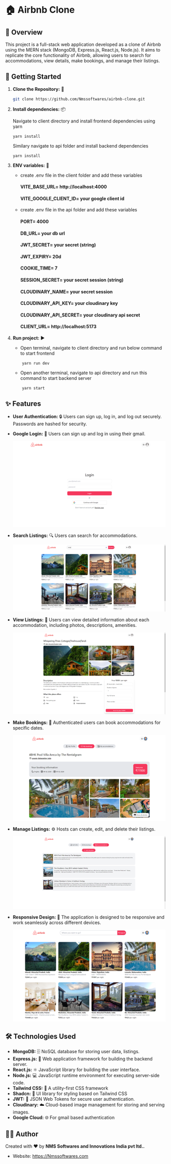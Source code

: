 # 🏠 Airbnb Clone

## 📝 Overview

This project is a full-stack web application developed as a clone of Airbnb using the MERN stack (MongoDB, Express.js, React.js, Node.js). It aims to replicate the core functionality of Airbnb, allowing users to search for accommodations, view details, make bookings, and manage their listings.

## 🚀 Getting Started

1. **Clone the Repository:** 📂

   ```bash
   git clone https://github.com/Nmssoftwares/airbnb-clone.git
   ```

2. **Install dependencies:** 📦

   Navigate to client directory and install frontend dependencies using yarn

   ```
   yarn install
   ```

   Similary navigate to api folder and install backend dependencies

   ```
   yarn install
   ```

3. **ENV variables:** 🔐

   - create .env file in the client folder and add these variables

     #### VITE_BASE_URL= http://localhost:4000

     #### VITE_GOOGLE_CLIENT_ID= your google client id

   - create .env file in the api folder and add these variables

     #### PORT= 4000

     #### DB_URL= your db url

     #### JWT_SECRET= your secret (string)

     #### JWT_EXPIRY= 20d

     #### COOKIE_TIME= 7

     #### SESSION_SECRET= your secret session (string)

     #### CLOUDINARY_NAME= your secret session

     #### CLOUDINARY_API_KEY= your cloudinary key

     #### CLOUDINARY_API_SECRET= your cloudinary api secret

     #### CLIENT_URL= http://localhost:5173

4. **Run project:** ▶️
   - Open terminal, navigate to client directory and run below command to start frontend
   ```
       yarn run dev
   ```
   - Open another terminal, navigate to api directory and run this command to start backend server
   ```
       yarn start
   ```

## ✨ Features

- **User Authentication:** 🔒 Users can sign up, log in, and log out securely. Passwords are hashed for security.
- **Google Login:** 📧 Users can sign up and log in using their gmail.

  ![Airbnb Logo](airbnb-clone-main/airbnb-clone-main/client/public/assets/auth.png)

- **Search Listings:** 🔍 Users can search for accommodations.

  ![Airbnb Logo](airbnb-clone-main/airbnb-clone-main/client/public/assets/search.png)

- **View Listings:** 👀 Users can view detailed information about each accommodation, including photos, descriptions, amenities.

  ![Airbnb Logo](airbnb-clone-main/airbnb-clone-main/client/public/assets/view.png)

- **Make Bookings:** 📅 Authenticated users can book accommodations for specific dates.

  ![Airbnb Logo](airbnb-clone-main/airbnb-clone-main/client/public/assets/book.png)

- **Manage Listings:** ⚙️ Hosts can create, edit, and delete their listings.

  ![Airbnb Logo](/airbnb-clone-main/airbnb-clone-main/client/public/assets/manage.png)

- **Responsive Design:** 📱 The application is designed to be responsive and work seamlessly across different devices.

  ![Airbnb Logo](airbnb-clone-main/airbnb-clone-main/client/public/assets/hero.png)

## 🛠️ Technologies Used

- **MongoDB:** 🗄️ NoSQL database for storing user data, listings.
- **Express.js:** 🚂 Web application framework for building the backend server.
- **React.js:** ⚛️ JavaScript library for building the user interface.
- **Node.js:** 💻 JavaScript runtime environment for executing server-side code.
- **Tailwind CSS:** 🎨 A utility-first CSS framework
- **Shadcn:** 🎯 UI library for styling based on Tailwind CSS
- **JWT:** 🔑 JSON Web Tokens for secure user authentication.
- **Cloudinary:** ☁️ Cloud-based image management for storing and serving images.
- **Google Cloud:** 🌐 For gmail based authentication

## 👨‍💻 Author

Created with ❤️ by **NMS Softwares and Innovations India pvt  ltd..**
- Website: https://Nmssoftwares.com
